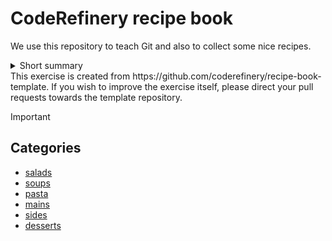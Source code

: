 # CodeRefinery recipe book

We use this repository to teach Git and also to collect
some nice recipes.

<details>
<summary>
Short summary
</summary>

Lorem ipsum dolor sit amet, consectetur adipiscing elit, sed do eiusmod
tempor incididunt ut labore et dolore magna aliqua. Ut enim ad minim veniam,
quis nostrud exercitation ullamco laboris nisi ut aliquip ex ea commodo
consequat. Duis aute irure dolor in reprehenderit in voluptate velit esse
cillum dolore eu fugiat nulla pariatur. Excepteur sint occaecat cupidatat non
proident, sunt in culpa qui officia deserunt mollit anim id est laborum.
</details>
This exercise is created from https://github.com/coderefinery/recipe-book-template.
If you wish to improve the exercise itself, please direct your pull requests
towards the template repository.

>[!IMPORTANT]
## Categories

- [salads](salads)
- [soups](soups)
- [pasta](pasta)
- [mains](mains)
- [sides](sides)
- [desserts](desserts)
